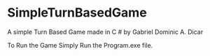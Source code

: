 # SimpleTurnBasedGame
A simple Turn Based Game made in C # by Gabriel Dominic A. Dicar

To Run the Game Simply Run the Program.exe file.